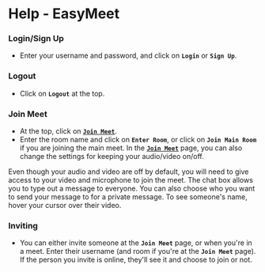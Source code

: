 # Help - EasyMeet

### Login/Sign Up
  - Enter your username and password, and click on **```Login```** or **```Sign Up```**.

### Logout
  - Click on **```Logout```** at the top.

### Join Meet
  - At the top, click on [**```Join Meet```**](https://easymeet.rockgamerak.repl.co/join).
  - Enter the room name and click on **```Enter Room```**, or click on **```Join Main Room```** if you are joining the main meet.
In the [**```Join Meet```**](
https://easymeet.rockgamerak.repl.co/join) page, you can also change the settings for keeping your audio/video on/off.

Even though your audio and video are off by default, you will need to give access to your video and microphone to join the meet. The chat box allows you to type out a message to everyone. You can also choose who you want to send your message to for a private message. To see someone's name, hover your cursor over their video.

### Inviting
  - You can either invite someone at the **```Join Meet```** page, or when you're in a meet. Enter their username (and room if you're at the **```Join Meet```** page). If the person you invite is online, they'll see it and choose to join or not.
